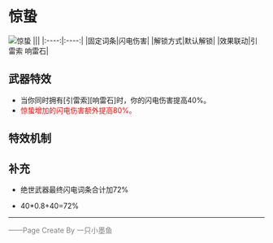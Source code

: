 # 惊蛰
![惊蛰](../Img/Texture2D_Potion/惊蛰.png)
|||
|:----:|:----:|
|固定词条|闪电伤害|
|解锁方式|默认解锁|
|效果联动|引雷索 响雷石|


## 武器特效
- 当你同时拥有[引雷索][响雷石]时，你的闪电伤害提高40%。
- <font color=red>惊蛰增加的闪电伤害额外提高80%。</font>

## 特效机制

## 补充
- 绝世武器最终闪电词条合计加72%

- 40*0.8+40=72%
---

<font color=grey>——Page Create By 一只小墨鱼</font>
